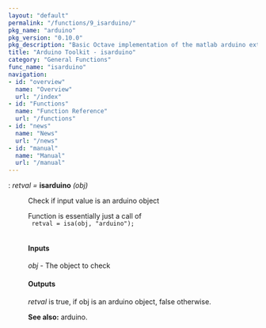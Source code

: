 ```yaml
---
layout: "default"
permalink: "/functions/9_isarduino/"
pkg_name: "arduino"
pkg_version: "0.10.0"
pkg_description: "Basic Octave implementation of the matlab arduino extension,  allowing communication to a programmed arduino board to control its  hardware."
title: "Arduino Toolkit - isarduino"
category: "General Functions"
func_name: "isarduino"
navigation:
- id: "overview"
  name: "Overview"
  url: "/index"
- id: "Functions"
  name: "Function Reference"
  url: "/functions"
- id: "news"
  name: "News"
  url: "/news"
- id: "manual"
  name: "Manual"
  url: "/manual"
---
```

<dl class="def">
<dt id="index-isarduino"><span class="category">: </span><span><em><var>retval</var> =</em> <strong>isarduino</strong> <em>(<var>obj</var>)</em><a href='#index-isarduino' class='copiable-anchor'></a></span></dt>
<dd><p>Check if input value is an arduino object
</p>
<p>Function is essentially just a call of
 <code>
 retval = isa(obj, &quot;arduino&quot;);
 </code>
</p>
<span id="Inputs"></span><h4 class="subsubheading">Inputs</h4>
<p><var>obj</var> - The object to check
</p>
<span id="Outputs"></span><h4 class="subsubheading">Outputs</h4>
<p><var>retval</var> is true, if obj is an arduino object, false otherwise.
</p>

<p><strong>See also:</strong> arduino.
 </p></dd></dl>